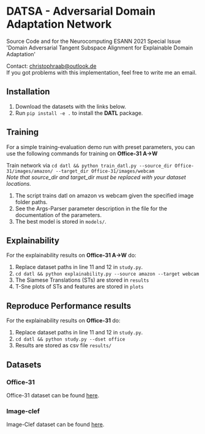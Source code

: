 # DATSA - Adversarial Domain Adaptation Network
Source Code and for the Neurocomputing ESANN 2021 Special Issue 'Domain Adversarial Tangent Subspace Alignment for Explainable Domain Adaptation'

Contact: christophraab@outlook.de <br>
If you got problems with this implementation, feel free to write me an email.

## Installation
1. Download the datasets with the links below.
2. Run ```pip install -e .``` to install the **DATL** package.

## Training
For a simple training-evaluation demo run with preset parameters, you can use the following commands for training on **Office-31 A->W**<br>

Train network via
```cd datl && python train_datl.py --source_dir Office-31/images/amazon/ --target_dir Office-31/images/webcam ```<br>
*Note that source_dir and target_dir must be replaced with your dataset locations.*<br>
1. The script trains datl on amazon vs webcam given the specified image folder paths.
2. See the Args-Parser parameter description in the file for the documentation of the parameters.
3. The best model is stored in ```models/```.

## Explainability

For the explainability results on **Office-31 A->W** do: <br>  

1. Replace dataset paths in line 11 and 12 in ```study.py```. 
2. ```cd datl && python explainability.py --source amazon --target webcam```
3. The Siamese Translations (STs) are stored in ```results```
4. T-Sne plots of STs and features are stored in ```plots```

## Reproduce Performance results
For the explainability results on **Office-31** do: <br>  
1. Replace dataset paths in line 11 and 12 in ```study.py```. 
2. ```cd datl && python study.py --dset office```<br>
3. Results are stored as csv file ```results/```

## Datasets
### Office-31
Office-31 dataset can be found [here](https://drive.google.com/file/d/11nywfWdfdBi92Lr3y4ga2Cu4_-FpWKUC/view?usp=sharing).

### Image-clef
Image-Clef dataset can be found [here](https://drive.google.com/file/d/1lu1ouDoeucW8MgmaKVATwNt5JT7Uvk62/view?usp=sharing).
